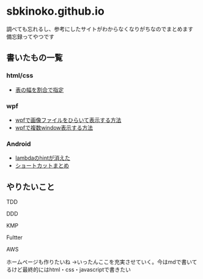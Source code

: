 ﻿# sbkinoko.github.io
調べても忘れるし、参考にしたサイトがわからなくなりがちなのでまとめます
備忘録ってやつです
## 書いたもの一覧
### html/css
- [表の幅を割合で指定](https://sbkinoko.github.io/html_css/table/table.html)

### wpf
- [wpfで画像ファイルをひらいて表示する方法](https://sbkinoko.github.io/wpf/image_road_button/image_road_button)
- [wpfで複数window表示する方法](https://sbkinoko.github.io/wpf/show_windows/show_windows)

### Android
- [lambdaのhintが消えた](https://sbkinoko.github.io/android/scope/display-scope.html)
- [ショートカットまとめ](https://sbkinoko.github.io/android/shortcut/shortcut.html)

## やりたいこと

TDD

DDD

KMP

Fultter

AWS

ホームページも作りたいね
→いったんここを充実させていく。今はmdで書いてるけど最終的にはhtml・css・javascriptで書きたい
